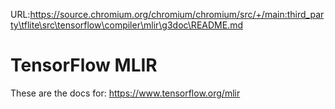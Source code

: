 URL:https://source.chromium.org/chromium/chromium/src/+/main:third_party\tflite\src\tensorflow\compiler\mlir\g3doc\README.md
# TensorFlow MLIR

These are the docs for: https://www.tensorflow.org/mlir
